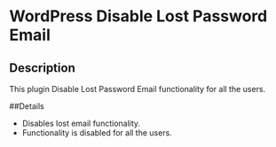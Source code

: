 # WordPress Disable Lost Password Email

## Description

This plugin Disable Lost Password Email functionality for all the users. 

##Details
* Disables lost email functionality.
* Functionality is disabled for all the users.